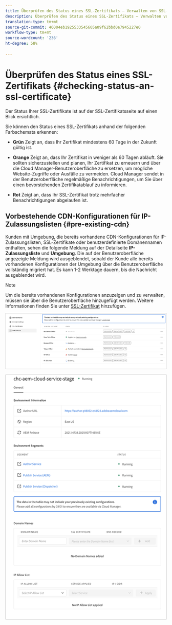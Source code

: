 ```yaml
---
title: Überprüfen des Status eines SSL-Zertifikats – Verwalten von SSL-Zertifikaten
description: Überprüfen des Status eines SSL-Zertifikats – Verwalten von SSL-Zertifikaten
translation-type: tm+mt
source-git-commit: 46004eb1925533545605a09f62bbd0e7945227e0
workflow-type: tm+mt
source-wordcount: '236'
ht-degree: 58%

---
```



# Überprüfen des Status eines SSL-Zertifikats {#checking-status-an-ssl-certificate}

Der Status Ihrer SSL-Zertifikate ist auf der SSL-Zertifikatsseite auf einen Blick ersichtlich.

Sie können den Status eines SSL-Zertifikats anhand der folgenden Farbschemata erkennen:

* **Grün**
Zeigt an, dass Ihr Zertifikat mindestens 60 Tage in der Zukunft gültig ist.

* **Orange**
Zeigt an, dass Ihr Zertifikat in weniger als 60 Tagen abläuft. Sie sollten sicherzustellen und planen, Ihr Zertifikat zu erneuern und über die Cloud Manager-Benutzeroberfläche zu ersetzen, um mögliche Website-Zugriffe oder Ausfälle zu vermeiden. Cloud Manager sendet in der Benutzeroberfläche regelmäßige Benachrichtigungen, um Sie über einen bevorstehenden Zertifikatablauf zu informieren.

* **Rot**
Zeigt an, dass Ihr SSL-Zertifikat trotz mehrfacher Benachrichtigungen abgelaufen ist.

## Vorbestehende CDN-Konfigurationen für IP-Zulassungslisten {#pre-existing-cdn}

Kunden mit Umgebung, die bereits vorhandene CDN-Konfigurationen für IP-Zulassungslisten, SSL-Zertifikate oder benutzerdefinierte Domänennamen enthalten, sehen die folgende Meldung auf der Detailseite **IP-Zulassungsliste** und **Umgebung**. Die auf der Benutzeroberfläche angezeigte Meldung wird ausgeblendet, sobald der Kunde alle bereits vorhandenen Konfigurationen der Umgebung über die Benutzeroberfläche vollständig migriert hat. Es kann 1-2 Werktage dauern, bis die Nachricht ausgeblendet wird.

>[!NOTE]
>Um die bereits vorhandenen Konfigurationen anzuzeigen und zu verwalten, müssen sie über die Benutzeroberfläche hinzugefügt werden. Weitere Informationen finden Sie unter [SSL-Zertifikat](/help/implementing/cloud-manager/managing-ssl-certifications/add-ssl-certificate.md) hinzufügen.

![](/help/implementing/cloud-manager/assets/ip-allow-list-1.png)

![](/help/implementing/cloud-manager/assets/ip-allow-list-2.png)